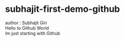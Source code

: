 # subhajit-first-demo-github
author : Subhajit Giri
<br>
Hello to Github World
<br>
Im just starting with Github